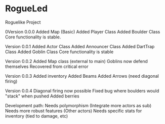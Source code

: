 # RogueLed
Roguelike Project

0Version 0.0.0 
Added Map (Basic)
Added Player Class
Added Boulder Class
Core functionality is stable.

Version 0.0.1
Added Actor Class
Added Announcer Class
Added DartTrap Class
Added Goblin Class
Core functionality is stable

Version 0.0.2
Added Map class (external to main)
Goblins now defend themselves
Recovered from critical error

Version 0.0.3
Added inventory
Added Beams
Added Arrows (need diagonal firing)

Version 0.0.4
Diagonal firing now possible
Fixed bug where boulders would "stack" when pushed
Added berries

Development path:
Needs polymorphism (Integrate more actors as sub)
Needs more robust features (Other actors)
Needs specific stats for inventory (tied to damage, etc)
